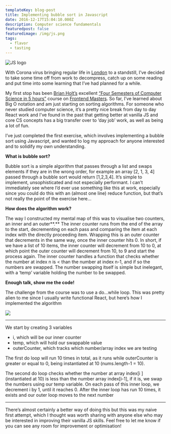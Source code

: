 ```yaml
---
templateKey: blog-post
title: Implementing bubble sort in Javascript
date: 2016-12-17T15:04:10.000Z
description: Computer science fundamentals
featuredpost: false
featuredimage: /img/js.png
tags:
  - flavor
  - tasting
---
```

![JS logo](/img/js.png)

With Corona virus bringing regular life in [London](https://www.google.com/maps/place/London/data=!4m2!3m1!1s0x47d8a00baf21de75:0x52963a5addd52a99?sa=X&ved=2ahUKEwi3k7rmx-joAhWPOcAKHSBMDG8Q8gEwAHoECAsQAQ) to a standstill, I’ve decided to take some time off from work to decompress, catch up on some reading and put time into some learning that I’ve had planned for a while.

My first stop has been [Brian Holt’s](https://twitter.com/holtbt) excellent [“Four Semesters of Computer Science in 5 hours”](https://frontendmasters.com/courses/computer-science) course on [Frontend Masters](https://medium.com/u/1b199ed2dfd). So far, I’ve learned about Big O notation and am just starting on sorting algorithms. For someone who never studied computer science, it’s a pretty nice break from day to day React work and I’ve found in the past that getting better at vanilla JS and core CS concepts has a big transfer over to ‘day job’ work, as well as being a lot of fun.

I’ve just completed the first exercise, which involves implementing a bubble sort using Javascript, and wanted to log my approach for anyone interested and to solidify my own understanding.

**What is bubble sort?**

Bubble sort is a simple algorithm that passes through a list and swaps elements if they are in the wrong order, for example an array \[2, 1, 3, 4] passed through a bubble sort would return \[1,2,3,4]. It’s simple to implement, unsophisticated and not especially performant. I can’t immediately see where I’d ever use something like this at work, especially since you could do this with an (almost one line) reduce function, but that’s not really the point of the exercise here…

**How does the algorithm work?**

The way I constructed my mental map of this was to visualise two counters, an inner and an outer**.** The inner counter runs from the end of the array to the start, decrementing on each pass and comparing the item at each index with the directly proceeding item. Wrapping this is an outer counter that decrements in the same way, once the inner counter hits 0. In short, if we have a list of 10 items, the inner counter will decrement from 10 to 0, at which point the outer counter will decrement from 10, to 9 and start the process again. The inner counter handles a function that checks whether the number at index n is < than the number at index n-1, and if so the numbers are swapped. The number swapping itself is simple but inelegant, with a ‘temp’ variable holding the number to be swapped.

**Enough talk, show me the code!**

The challenge from the course was to use a do…while loop. This was pretty alien to me since I usually write functional React, but here’s how I implemented the algorithm

![](https://cdn-images-1.medium.com/max/1600/1*s6EBkQvb817ZonDU3H69DA.png)



- - -

We start by creating 3 variables

* i, which will be our inner counter
* temp, which will hold our swappable value
* outerCounter, which tracks which number/array index we are testing

The first do loop will run 10 times in total, as it runs while outerCounter is greater or equal to 0, being instantiated at 10 (nums.length-1 = 10).

The second do loop checks whether the number at array index\[i ] (instantiated at 10) is less than the number array index\[i-1], if it is, we swap the numbers using our temp variable. On each pass of this inner loop, we decrement i by 1, until it reaches 0. After the inner loop has run 10 times, it exists and our outer loop moves to the next number

- - -

There’s almost certainly a better way of doing this but this was my naive first attempt, which I thought was worth sharing with anyone else who may be interested in improving their vanilla JS skills. Feel free to let me know if you can see any room for improvement or optimisation!